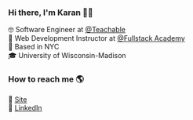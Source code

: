 ### Hi there, I'm Karan 👋🏽

🤓 Software Engineer at [@Teachable](https://github.com/UseFedora) <br>
👨 Web Development Instructor at [@Fullstack Academy](https://github.com/fullstackacademy) <br>
🗽 Based in NYC <br>
🎓 University of Wisconsin-Madison

### How to reach me 🌎

🚀 [Site](https://karanaditya.com) <br>
🔗 [LinkedIn](https://linkedin.com/in/karanaditya993) <br>
